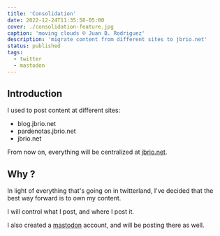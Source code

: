 ```yaml
---
title: 'Consolidation'
date: 2022-12-24T11:35:58-05:00
cover: ./consolidation-feature.jpg
caption: 'moving clouds © Juan B. Rodriguez'
description: 'migrate content from different sites to jbrio.net'
status: published
tags:
  - twitter
  - mastodon
---
```


## Introduction

I used to post content at different sites:

- blog.jbrio.net
- pardenotas.jbrio.net
- jbrio.net

From now on, everything will be centralized at [jbrio.net](https://jbrio.net).

## Why ?

In light of everything that's going on in twitterland, I've decided that the best way forward is to own my content.

I will control what I post, and where I post it.

I also created a [mastodon](https://mas.to/@jbrodriguez) account, and will be posting there as well.
